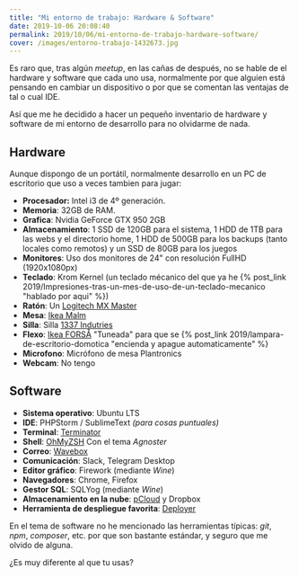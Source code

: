 ```yaml
---
title: "Mi entorno de trabajo: Hardware & Software"
date: 2019-10-06 20:08:40
permalink: 2019/10/06/mi-entorno-de-trabajo-hardware-software/
cover: /images/entorno-trabajo-1432673.jpg
---
```


Es raro que, tras algún _meetup_, en las cañas de después, no se hable de el hardware y software que cada uno usa, normalmente por que alguien está pensando en cambiar un dispositivo o por que se comentan las ventajas de tal o cual IDE.

Así que me he decidido a hacer un pequeño inventario de hardware y software de mi entorno de desarrollo para no olvidarme de nada.

## Hardware

Aunque dispongo de un portátil, normalmente desarrollo en un PC de escritorio que uso a veces tambien para jugar:

* **Procesador:** Intel i3 de 4º generación.
* **Memoria**: 32GB de RAM.
* **Grafica**: Nvidia GeForce GTX 950 2GB
* **Almacenamiento**: 1 SSD de 120GB para el sistema, 1 HDD de 1TB para las webs y el directorio home, 1 HDD de 500GB para los backups (tanto locales como remotos) y un SSD de 80GB para los juegos 
* **Monitores**: Uso dos monitores de 24" con resolución FullHD (1920x1080px)
* **Teclado**: Krom Kernel (un teclado mécanico del que ya he {% post_link 2019/Impresiones-tras-un-mes-de-uso-de-un-teclado-mecanico "hablado por aqui" %}) 
* **Ratón**: Un [Logitech MX Master](https://www.amazon.es/Logitech-MX-Master-inal%C3%A1mbrico-Bluetooth/dp/B00ULNAOMA)
* **Mesa**: [Ikea Malm](https://www.ikea.com/es/es/p/malm-escritorio-blanco-60214159/)
* **Silla**: Silla [1337 Indutries](https://1337industries.com/producto/silla-gaming-1337-industries-gc757sp-bl-azul/)
* **Flexo**: [Ikea FORSÅ](https://www.ikea.com/es/es/p/forsa-lampara-flexo-trabajo-niquelado-80146763/) "Tuneada" para que se {% post_link 2019/lampara-de-escritorio-domotica "encienda y apague automaticamente" %}
* **Microfono**: Micrófono de mesa Plantronics
* **Webcam**: No tengo


## Software

* **Sistema operativo**: Ubuntu LTS
* **IDE**: PHPStorm / SublimeText _(para cosas puntuales)_
* **Terminal**: [Terminator](https://terminator-gtk3.readthedocs.io/en/latest/)
* **Shell**: [OhMyZSH](https://ohmyz.sh/) Con el tema _Agnoster_
* **Correo**: [Wavebox](https://wavebox.io/)
* **Comunicación**: Slack, Telegram Desktop
* **Editor gráfico**: Firework (mediante _Wine_)
* **Navegadores**: Chrome, Firefox
* **Gestor SQL**: SQLYog (mediante _Wine_)
* **Almacenamiento en la nube**: [pCloud](https://pcloud.com) y Dropbox
* **Herramienta de despliegue favorita**: [Deployer](https://deployer.org/)

En el tema de software no he mencionado las herramientas típicas: _git_, _npm_, _composer_, etc. por que son bastante estándar, y seguro que me olvido de alguna.

¿Es muy diferente al que tu usas?

